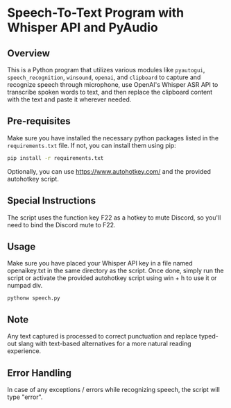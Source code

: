# Speech-To-Text Program with Whisper API and PyAudio

## Overview
This is a Python program that utilizes various modules like `pyautogui`, `speech_recognition`, `winsound`, `openai`, and `clipboard` to capture and recognize speech through microphone, use OpenAI's Whisper ASR API to transcribe spoken words to text, and then replace the clipboard content with the text and paste it wherever needed.

## Pre-requisites
Make sure you have installed the necessary python packages listed in the `requirements.txt` file. If not, you can install them using pip:
```bash
pip install -r requirements.txt
```
Optionally, you can use https://www.autohotkey.com/ and the provided autohotkey script.

## Special Instructions
The script uses the function key F22 as a hotkey to mute Discord, so you'll need to bind the Discord mute to F22.

## Usage
Make sure you have placed your Whisper API key in a file named openaikey.txt in the same directory as the script. Once done, simply run the script or activate the provided autohotkey script using win + h to use it or numpad div.
```shell
pythonw speech.py
```
## Note
Any text captured is processed to correct punctuation and replace typed-out slang with text-based alternatives for a more natural reading experience.

## Error Handling
In case of any exceptions / errors while recognizing speech, the script will type "error".